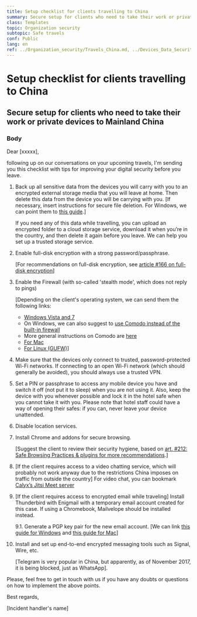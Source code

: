 ```yaml
---
title: Setup checklist for clients travelling to China
summary: Secure setup for clients who need to take their work or private devices to Mainland China
class: Templates
topic: Organization security
subtopic: Safe travels
conf: Public
lang: en
ref: ../Organization_security/Travels_China.md, ../Devices_Data_Security/Full-Disk_Encryption.md, ../Browsing_Security/Safe_Browsing_Practices.md
---
```


# Setup checklist for clients travelling to China
## Secure setup for clients who need to take their work or private devices to Mainland China

### Body

Dear [xxxxx],

following up on our conversations on your upcoming travels, I'm sending you this
checklist with tips for improving your digital security before you leave.

1. Back up all sensitive data from the devices you will carry with you to an encrypted external storage media that you will leave at home. Then delete this data from the device you will be carrying with you. [If necessary, insert instructions for secure file deletion. For Windows, we can point them to [this guide](https://securityinabox.org/en/guide/destroy-sensitive-information/#wiping-information-with-secure-deletion-tools).]

    If you need any of this data while travelling, you can upload an encrypted folder to a cloud storage service, download it when you’re in the country, and then delete it again before you leave. We can help you set up a trusted storage service.

2. Enable full-disk encryption with a strong password/passphrase.

    [For recommendations on full-disk encryption, see [article #166 on full-disk encryption](../Devices_Data_Security/Full-Disk_Encryption.md)]

3. Enable the Firewall (with so-called 'stealth mode', which does not reply to pings)

    [Depending on the client's operating system, we can send them the following links:
    
    - [Windows Vista and 7](https://technet.microsoft.com/en-us/library/dd448557)
    - On Windows, we can also suggest to [use Comodo instead of the built-in firewall](https://help.comodo.com/topic-72-1-284-3059-.html)
    - More general instructions on Comodo are [here](https://securityinabox.org/en/guide/comodo/windows/)
    - [For Mac](http://osxdaily.com/2015/11/18/enable-stealth-mode-mac-os-x-firewall/)
    - [For Linux (GUFW)](https://www.everything-linux-101.com/how-to/firewalls-in-linux/)]

4. Make sure that the devices only connect to trusted, password-protected Wi-Fi networks. If connecting to an open Wi-Fi network (which should generally be avoided), you should always use a trusted VPN.

5. Set a PIN or passphrase to access any mobile device you have and switch it off (not put it to sleep) when you are not using it. Also, keep the device with you whenever possible and lock it in the hotel safe when you cannot take it with you.
Please note that hotel staff could have a way of opening their safes: if you can, never leave your device unattended.

6. Disable location services.

7. Install Chrome and addons for secure browsing. 

    [Suggest the client to review their security hygiene, based on [art. #212: Safe Browsing Practices & plugins for more recommendations](../Browsing_Security/Safe_Browsing_Practices.md).]

8. [If the client requires access to a video chatting service, which will probably not work anyway due to the restrictions China imposes on traffic from outside the country] For video chat, you can bookmark [Calyx’s Jitsi Meet server](https://meet.calyxinstitute.org)

9. [If the client requires access to encrypted email while traveling] Install Thunderbird with Enigmail with a temporary email account created for this case. If using a Chromebook, Mailvelope should be installed instead.

    9.1. Generate a PGP key pair for the new email account. [We can link [this guide for Windows](https://guides.accessnow.org/pgp/PGP_Encrypted_Email_Windows.html) and [this guide for Mac](https://guides.accessnow.org/pgp/PGP_Encrypted_Email_Mac.html)]

10. Install and set up end-to-end encrypted messaging tools such as Signal, Wire, etc.

    [Telegram is very popular in China, but apparently, as of November 2017, it is being blocked, just as WhatsApp].


Please, feel free to get in touch with us if you have any doubts or questions on how to implement the above points.

Best regards,

[Incident handler's name]



